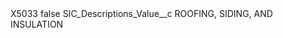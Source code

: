 <?xml version="1.0" encoding="UTF-8"?>
<CustomMetadata xmlns="http://soap.sforce.com/2006/04/metadata" xmlns:xsi="http://www.w3.org/2001/XMLSchema-instance" xmlns:xsd="http://www.w3.org/2001/XMLSchema">
    <label>X5033</label>
    <protected>false</protected>
    <values>
        <field>SIC_Descriptions_Value__c</field>
        <value xsi:type="xsd:string">ROOFING, SIDING, AND INSULATION</value>
    </values>
</CustomMetadata>
